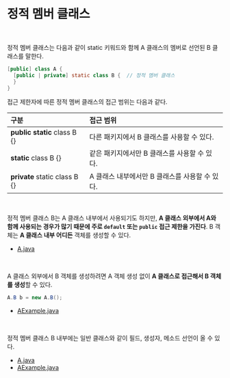 # 정적 멤버 클래스
<br/>

정적 멤버 클래스는 다음과 같이 static 키워드와 함께 A 클래스의 멤버로 선언된 B 클래스를 말한다.
```java
[public] class A {
  [public | private] static class B {  // 정적 멤버 클래스
  }
}
```
접근 제한자에 따른 정적 멤버 클래스의 접근 범위는 다음과 같다.

|구분|접근 범위|
|:---|:---|
|**public static** class B {}|다른 패키지에서 B 클래스를 사용할 수 있다.|
|**static** class B {}|같은 패키지에서만 B 클래스를 사용할 수 있다.|
|**private** static class B {}|A 클래스 내부에서만 B 클래스를 사용할 수 있다.|
<br/>

정적 멤버 클래스 B는 A 클래스 내부에서 사용되기도 하지만, **A 클래스 외부에서 A와 함께 사용되는 경우가 많기 때문에 주로 `default` 또는 `public` 접근 제한을 가진다**.
B 객체는 **A 클래스 내부 어디든** 객체를 생성할 수 있다.

- [A.java](https://github.com/silxbro/java/blob/main/src/thisisjava/ch09/sec03/exam01/A.java)
<br/>

A 클래스 외부에서 B 객체를 생성하려면 A 객체 생성 없이 **A 클래스로 접근해서 B 객체를 생성**할 수 있다.
```java
A.B b = new A.B();
```
- [AExample.java](https://github.com/silxbro/java/blob/main/src/thisisjava/ch09/sec03/exam01/AExample.java)
<br/>

정적 멤버 클래스 B 내부에는 일반 클래스와 같이 필드, 생성자, 메소드 선언이 올 수 있다.

- [A.java](https://github.com/silxbro/java/blob/main/src/thisisjava/ch09/sec03/exam02/A.java)
- [AExample.java](https://github.com/silxbro/java/blob/main/src/thisisjava/ch09/sec03/exam02/AExample.java)
